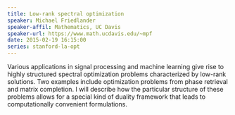 ```yaml
---
title: Low-rank spectral optimization
speaker: Michael Friedlander
speaker-affil: Mathematics, UC Davis
speaker-url: https://www.math.ucdavis.edu/~mpf
date: 2015-02-19 16:15:00
series: stanford-la-opt
---
```


Various applications in signal processing and machine learning give rise to
highly structured spectral optimization problems characterized by low-rank
solutions.  Two examples include optimization problems from phase retrieval and
matrix completion.  I will describe how the particular structure of these
problems allows for a special kind of duality framework that leads to
computationally convenient formulations.

